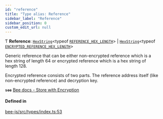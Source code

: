 ```yaml
---
id: "reference"
title: "Type alias: Reference"
sidebar_label: "Reference"
sidebar_position: 0
custom_edit_url: null
---
```


Ƭ **Reference**: [`HexString`](utils.hexstring.md)<typeof [`REFERENCE_HEX_LENGTH`](../variables/reference_hex_length.md)\> \| [`HexString`](utils.hexstring.md)<typeof [`ENCRYPTED_REFERENCE_HEX_LENGTH`](../variables/encrypted_reference_hex_length.md)\>

Generic reference that can be either non-encrypted reference which is a hex string of length 64 or encrypted
reference which is a hex string of length 128.

Encrypted reference consists of two parts. The reference address itself (like non-encrypted reference) and decryption key.

**`see`** [Bee docs - Store with Encryption](https://docs.ethswarm.org/docs/access-the-swarm/store-with-encryption)

#### Defined in

[bee-js/src/types/index.ts:53](https://github.com/ethersphere/bee-js/blob/ae6a776/src/types/index.ts#L53)
